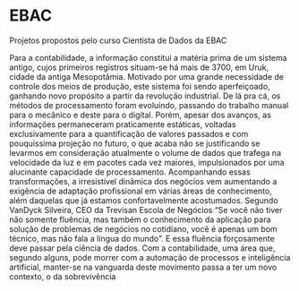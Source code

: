 # EBAC
Projetos propostos pelo curso Cientista de Dados da EBAC

Para a contabilidade, a informação constitui a matéria prima de um sistema antigo, cujos
primeiros registros situam-se há mais de 3700, em Uruk, cidade da antiga Mesopotâmia.
Motivado por uma grande necessidade de controle dos meios de produção, este sistema
foi sendo aperfeiçoado, ganhando novo propósito a partir da revolução industrial. De lá pra
cá, os métodos de processamento foram evoluindo, passando do trabalho manual para o
mecânico e deste para o digital. Porém, apesar dos avanços, as informações
permaneceram praticamente estáticas, voltadas exclusivamente para a quantificação de
valores passados e com pouquíssima projeção no futuro, o que acaba não se justificando
se levarmos em consideração atualmente o volume de dados que trafega na velocidade da
luz e em pacotes cada vez maiores, impulsionados por uma alucinante capacidade de
processamento. Acompanhando essas transformações, a irresistível dinâmica dos
negócios vem aumentando a exigência de adaptação profissional em várias áreas de
conhecimento, além daquelas que já estamos confortavelmente acostumados. Segundo
VanDyck Silveira, CEO da Trevisan Escola de Negócios “Se você não tiver não somente
fluência, mas também o conhecimento da aplicação para solução de problemas de
negócios no cotidiano, você é apenas um bom técnico, mas não fala a língua do mundo”. E
essa fluência forçosamente deve passar pela ciência de dados. Com a contabilidade, uma
área que, segundo alguns, pode morrer com a automação de processos e inteligência
artificial, manter-se na vanguarda deste movimento passa a ter um novo contexto, o da
sobrevivência
